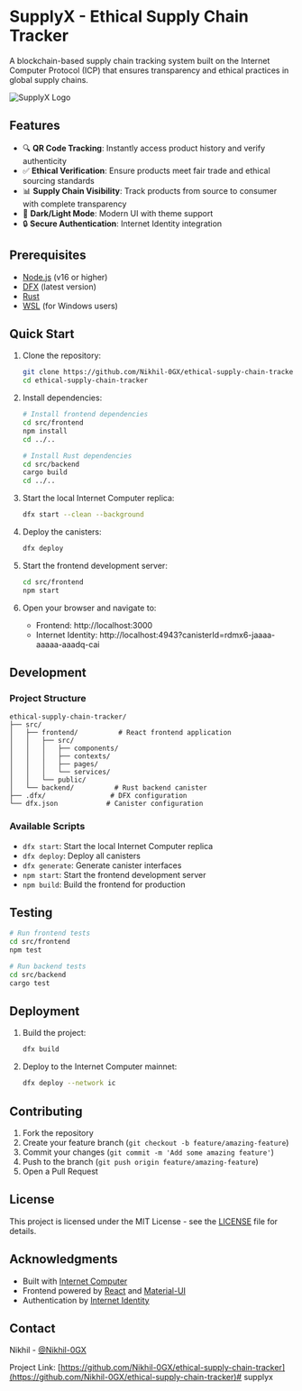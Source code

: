# SupplyX - Ethical Supply Chain Tracker

A blockchain-based supply chain tracking system built on the Internet Computer Protocol (ICP) that ensures transparency and ethical practices in global supply chains.

![SupplyX Logo](src/frontend/public/images/logo.svg)

## Features

- 🔍 **QR Code Tracking**: Instantly access product history and verify authenticity
- ✅ **Ethical Verification**: Ensure products meet fair trade and ethical sourcing standards
- 📊 **Supply Chain Visibility**: Track products from source to consumer with complete transparency
- 🌙 **Dark/Light Mode**: Modern UI with theme support
- 🔒 **Secure Authentication**: Internet Identity integration

## Prerequisites

- [Node.js](https://nodejs.org/) (v16 or higher)
- [DFX](https://internetcomputer.org/docs/current/developer-docs/build/install-upgrade-remove) (latest version)
- [Rust](https://www.rust-lang.org/tools/install)
- [WSL](https://docs.microsoft.com/en-us/windows/wsl/install) (for Windows users)

## Quick Start

1. Clone the repository:
   ```bash
   git clone https://github.com/Nikhil-0GX/ethical-supply-chain-tracker.git
   cd ethical-supply-chain-tracker
   ```

2. Install dependencies:
   ```bash
   # Install frontend dependencies
   cd src/frontend
   npm install
   cd ../..

   # Install Rust dependencies
   cd src/backend
   cargo build
   cd ../..
   ```

3. Start the local Internet Computer replica:
   ```bash
   dfx start --clean --background
   ```

4. Deploy the canisters:
   ```bash
   dfx deploy
   ```

5. Start the frontend development server:
   ```bash
   cd src/frontend
   npm start
   ```

6. Open your browser and navigate to:
   - Frontend: http://localhost:3000
   - Internet Identity: http://localhost:4943?canisterId=rdmx6-jaaaa-aaaaa-aaadq-cai

## Development

### Project Structure
```
ethical-supply-chain-tracker/
├── src/
│   ├── frontend/          # React frontend application
│   │   ├── src/
│   │   │   ├── components/
│   │   │   ├── contexts/
│   │   │   ├── pages/
│   │   │   └── services/
│   │   └── public/
│   └── backend/          # Rust backend canister
├── .dfx/                # DFX configuration
└── dfx.json            # Canister configuration
```

### Available Scripts

- `dfx start`: Start the local Internet Computer replica
- `dfx deploy`: Deploy all canisters
- `dfx generate`: Generate canister interfaces
- `npm start`: Start the frontend development server
- `npm build`: Build the frontend for production

## Testing

```bash
# Run frontend tests
cd src/frontend
npm test

# Run backend tests
cd src/backend
cargo test
```

## Deployment

1. Build the project:
   ```bash
   dfx build
   ```

2. Deploy to the Internet Computer mainnet:
   ```bash
   dfx deploy --network ic
   ```

## Contributing

1. Fork the repository
2. Create your feature branch (`git checkout -b feature/amazing-feature`)
3. Commit your changes (`git commit -m 'Add some amazing feature'`)
4. Push to the branch (`git push origin feature/amazing-feature`)
5. Open a Pull Request

## License

This project is licensed under the MIT License - see the [LICENSE](LICENSE) file for details.

## Acknowledgments

- Built with [Internet Computer](https://internetcomputer.org/)
- Frontend powered by [React](https://reactjs.org/) and [Material-UI](https://mui.com/)
- Authentication by [Internet Identity](https://identity.ic0.app/)

## Contact

Nikhil - [@Nikhil-0GX](https://github.com/Nikhil-0GX)

Project Link: [https://github.com/Nikhil-0GX/ethical-supply-chain-tracker](https://github.com/Nikhil-0GX/ethical-supply-chain-tracker)# supplyx
